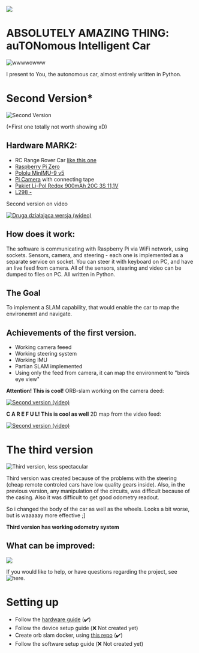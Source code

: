 ![](https://i.imgur.com/eh1QMvS.jpg)

# ABSOLUTELY AMAZING THING: auTONomous Intelligent Car 

![wwwwowww](https://media.giphy.com/media/OK27wINdQS5YQ/giphy.gif)


I present to You, the autonomous car, almost entirely written in Python.

# Second Version*

![Second Version](https://lh3.googleusercontent.com/xZi2YtqGj9eyGwgN6Cv7f8IOTtTGhyF9R63gP46E6o_FYAIG0sE6KshoPQIdHI0yB0M_12FqhraWmgf5IVwChfGCR2R8_xB3VU9uThSF9Swo1kTQs50YQw0wuFENgqzi8uNtJzIkJLxglpeXTPdaTHxA_LHPb80bH_POSiPaGubV4qFAL0eRO4jUh0VOYhyAYfb7j2-ZfgoqDgAC3rcJ3TWbuNi-qLxAQKupFlW5ZhBKi_qju2IA98hOyAfwRD92LxWDya2be6XsyNzHlpJT-XeSdNu_LKqHBJZzExF3fIL10ag0dK9orViAvptESs7cL5s5owkRAvwpUKaaDm1F4QMnlOoFgy_4oQPYg4aeNTdIakgZdmuUQfz2G_dRnHjbeNHXEoDy4z5yWqFr_M2v0PPmH87NnbOYrEjge-KF7mY1HNYH8oGjzq5pnKOrO7UAB0LrGO7smxilqWQ2T3-dK-V-ppEujbIzZRjaw02xdh94a-Pj9x0Q0iKmAUXI370z01C_racZTcPeCKxjOabj1A8OgADNkjUt1_UHfw-kYKIC4roeObC4l-dr3D-8ymsQc9FuoLTXJAgi5Vhq193Wyel-LUcL44efAl4PglNH6oVdimggdyzmqH-57Al1r8WmkB7a9NM4V1o2uDVj38rdWyZFSQ=w1791-h1007-no)

(*First one totally not worth showing xD)

## Hardware MARK2:
- RC Range Rover Car [like this one](http://allegro.pl/range-rover-evoque-sterowany-rastar-1-24-full-r-c-i5741237813.html)
- [Raspberry Pi Zero](https://botland.com.pl/moduly-i-zestawy-raspberry-pi-zero/8330-raspberry-pi-zero-w-512mb-ram-1ghz-wifi-bt-41.html?search_query=raspberry+pi+zero&results=30) 
- [Pololu MinIMU-9 v5](https://botland.com.pl/czujniki-9dof-imu/5528-pololu-minimu-9-v5-9dof-akcelerometr-zyroskop-i-magnetometr-i2c.html)
- [Pi Camera](https://botland.com.pl/kamery-do-raspberry-pi-32b/5619-camera-hd-c-kamera-dla-raspberry-pi-zgodna-z-wersja-oryginalna.html?search_query=pi+kamera&results=236) with connecting tape
- [Pakiet Li-Pol Redox 900mAh 20C 3S 11,1V](https://botland.com.pl/akumulatory-li-pol-3s-111v-/8320-pakiet-li-pol-redox-900mah-20c-3s-111v.html)
- [L298 -](https://botland.com.pl/sterowniki-silnikow-moduly/3164-l298-dwukanalowy-sterownik-silnikow-modul.html)

Second version on video

[![Druga działająca wersja (wideo)](https://img.youtube.com/vi/XM7lNRdp8ow/0.jpg)](https://www.youtube.com/watch?v=XM7lNRdp8ow)
 

## How does it work:

The software is communicating with Raspberry Pi via WiFi network, using sockets. Sensors, camera, and steering - each one is implemented
as a separate service on socket.
You can steer it with keyboard on PC, and have an live feed from camera.
All of the sensors, stearing and video can be dumped to files on PC.
All written in Python.

## The Goal
To implement a SLAM capability, that would enable the car to map the environemnt and navigate.

## Achievements of the first version.
  - Working camera feeed
  - Working steering system
  - Working IMU
  - Partian SLAM implemented
  - Using only the feed from camera, it can map the environment to "birds eye view"
  
  **Attention! This is cool!** ORB-slam working on the camera deed:
  
  [![Second version (video)](https://img.youtube.com/vi/XR-vKycwOm8/0.jpg)](https://www.youtube.com/watch?v=XR-vKycwOm8)
  
  **C A R E F U L! This is cool as well** 2D map from the video feed:
  
  [![Second version (video)](https://img.youtube.com/vi/Wd5jEd4hx6U/0.jpg)](https://www.youtube.com/watch?v=Wd5jEd4hx6U)
  
  
  
# The third version


![Third version, less spectacular](https://lh3.googleusercontent.com/IuCSr21Cb3tGpGMnIhsa7TThIg2WQow34TMnW2t3mI2jwENIGsg7YI2H-PUxN7tL1rPp5GF8OytFAX5TnJt4F91LoR5jvWLSZfbNOt-bqljZWx_-JIScLlvS8kxXzLI2Gl5FW_V-4n8G2psZsI2k11mGIHGzmENbIgd1157-BmnFWVcFHjPWYQiKbv_6vLWFJmYBeK4ICtQrbBSLLpSVLlJoUGQLrAGPiltxqREM2potxoTvzC1uk4joj2DezeMMhbXHsouxb-veooV5JQUoD2KNKSOuwWNTJy7wCSLCP7bKnq5WOK7klRYwIx4nhzVjPGsIMBqVnM15oarJQVdWVM-cJr0SAhowkN2LHgan0iTv56c5mLPj6WO0Rhsg6H6f9YSMKIieSHfKuPdo44S4-Foa54bNrneKJ7gbCveb5hEwNuFyEbp-QbFYruM3aJ-113DGR29Fb0GkyQczrmi7Nr5teJlE_0DOf8V22BuAhgfWqvsuHxakuo4GFyOPKOLtgclmE0enZLRjDV5R5vBZ2DtZIwuDwUgBv_kpZTwIVqcrZFJ-hiMxG4rVD-6fxH_p4hclV3qyV7BUZyOnHyXiyLOh1Liglgfismk5ZBtzackYbYXSuWPvHRvD7tSXbFObZ4aH4Z-vawgQeaY8QT4tLKXImYnEGanmDq3ttEevNlh40Gf4aWk5v7IVdFno2qg9EiqIc1KLZSdT38J3fMY=w1433-h806-no)

Third version was created because of the problems with the steering (cheap remote controled cars have low quality gears inside). 
Also, in the previous version, any manipulation of the circuits, was difficult because of the casing. 
Also it was difficult to get good odometry readout. 

So i changed the body of the car as well as the wheels. 
Looks a bit worse, but is waaaaay more effective ;]

**Third version has working odometry system**

## What can be improved:

![](https://rlv.zcache.com/uncle_sam_i_want_you_poster-rad708dab64b04b6e8f41bb6beece2194_q1kv_8byvr_540.jpg)

If you would like to help, or have questions regarding the project, see ![here](https://github.com/mmajewsk/Tonic/issues).



# Setting up

- Follow the [hardware guide](https://github.com/mmajewsk/Tonic/blob/master/hardware_guide.md) (✔️)
- Follow the device setup guide (❌ Not created yet)
- Create orb slam docker, using [this repo](https://github.com/mmajewsk/orb_slam_py2_docker/)  (✔️)
- Follow the software setup guide (❌ Not created yet)
